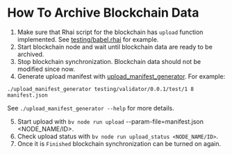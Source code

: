 # How To Archive Blockchain Data 

1. Make sure that Rhai script for the blockchain has `upload` function implemented. See [testing/babel.rhai](babel_api/protocols/testing/babel.rhai) for example.
2. Start blockchain node and wait until blockchain data are ready to be archived.
3. Stop blockchain synchronization. Blockchain data should not be modified since now.
4. Generate upload manifest with [upload_manifest_generator](https://github.com/blockjoy/blockvisor/releases/latest). For example:
```shell
./upload_manifest_generator testing/validator/0.0.1/test/1 8 manifest.json
```
See `./upload_manifest_generator --help` for more details.

5. Start upload with `bv node run upload` --param-file=manifest.json <NODE_NAME/ID>.
6. Check upload status with `bv node run upload_status <NODE_NAME/ID>`.
7. Once it is `Finished` blockchain synchronization can be turned on again.
